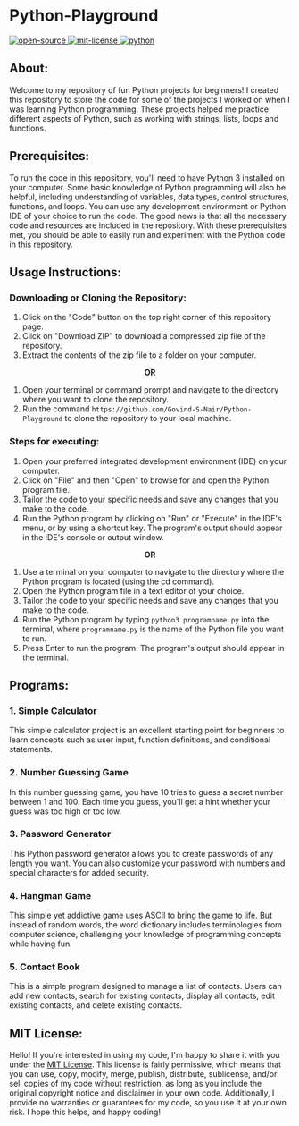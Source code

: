 # Python-Playground
<div align="left">
   <a href="https://opensource.org/osd">
      <img src="https://github.com/Govind-S-Nair/AssetVault/blob/main/Badges/open-source.svg" alt="open-source"/>
   </a>
   <a href="https://opensource.org/license/mit/">
      <img src="https://github.com/Govind-S-Nair/AssetVault/blob/main/Badges/License-MIT-green.svg" alt="mit-license"/>
   </a>
   <a href="https://www.python.org/">
      <img src="https://img.shields.io/badge/Python-%234B8BBE" alt="python" />
   </a>
</div>

## About:
Welcome to my repository of fun Python projects for beginners! I created this repository to store the code for some of the projects I worked on when I was learning Python programming. These projects helped me practice different aspects of Python, such as working with strings, lists, loops and functions.

## Prerequisites:
To run the code in this repository, you'll need to have Python 3 installed on your computer. Some basic knowledge of Python programming will also be helpful, including understanding of variables, data types, control structures, functions, and loops. You can use any development environment or Python IDE of your choice to run the code. The good news is that all the necessary code and resources are included in the repository. With these prerequisites met, you should be able to easily run and experiment with the Python code in this repository.

## Usage Instructions:

### Downloading or Cloning the Repository:
1. Click on the "Code" button on the top right corner of this repository page.
2. Click on "Download ZIP" to download a compressed zip file of the repository.
3. Extract the contents of the zip file to a folder on your computer.

<p align="center"><b> OR </b></p>

1. Open your terminal or command prompt and navigate to the directory where you want to clone the repository.
2. Run the command `https://github.com/Govind-S-Nair/Python-Playground` to clone the repository to your local machine.

### Steps for executing:
1. Open your preferred integrated development environment (IDE) on your computer.
2. Click on "File" and then "Open" to browse for and open the Python program file.
3. Tailor the code to your specific needs and save any changes that you make to the code.
4. Run the Python program by clicking on "Run" or "Execute" in the IDE's menu, or by using a shortcut key. The program's output should appear in the IDE's console or output window.

<p align="center"><b> OR </b></p>

1. Use a terminal on your computer to navigate to the directory where the Python program is located (using the cd command).
2. Open the Python program file in a text editor of your choice.
3. Tailor the code to your specific needs and save any changes that you make to the code.
4. Run the Python program by typing `python3 programname.py` into the terminal, where `programname.py` is the name of the Python file you want to run.
5. Press Enter to run the program. The program's output should appear in the terminal. 

## Programs:
### 1. Simple Calculator
This simple calculator project is an excellent starting point for beginners to learn concepts such as user input, function definitions, and conditional statements. 
### 2. Number Guessing Game
In this number guessing game, you have 10 tries to guess a secret number between 1 and 100. Each time you guess, you'll get a hint whether your guess was too high or too low.
### 3. Password Generator
This Python password generator allows you to create passwords of any length you want. You can also customize your password with numbers and special characters for added security.
### 4. Hangman Game
This simple yet addictive game uses ASCII to bring the game to life. But instead of random words, the word dictionary includes terminologies from computer science, challenging your knowledge of programming concepts while having fun.
### 5. Contact Book
This is a simple program designed to manage a list of contacts. Users can add new contacts, search for existing contacts, display all contacts, edit existing contacts, and delete existing contacts.

## MIT License: 
Hello! If you're interested in using my code, I'm happy to share it with you under the <a href="https://github.com/Govind-S-Nair/Python-Playground/blob/main/LICENSE">MIT License</a>. This license is fairly permissive, which means that you can use, copy, modify, merge, publish, distribute, sublicense, and/or sell copies of my code without restriction, as long as you include the original copyright notice and disclaimer in your own code. Additionally, I provide no warranties or guarantees for my code, so you use it at your own risk. I hope this helps, and happy coding!
